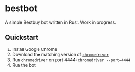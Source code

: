# bestbot

A simple Bestbuy bot written in Rust.  Work in progress.

## Quickstart

1. Install Google Chrome
2. Download the matching version of [`chromedriver`](https://chromedriver.chromium.org/downloads)
3. Run `chromedriver` on port 4444: `chromedriver --port=4444`
4. Run the bot
